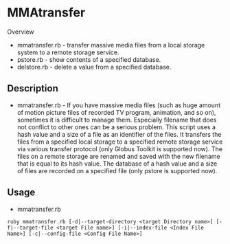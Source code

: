 MMAtransfer
===========

Overview

* mmatransfer.rb - transfer massive media files from a local storage system to a remote storage service.
* pstore.rb - show contents of a specified database.
* delstore.rb - delete a value from a specified database.

## Description

* mmatransfer.rb - If you have massive media files (such as huge amount of motion picture files of recorded TV program, animation, and so on), sometimes it is difficult to manage them. Especially filename that does not conflict to other ones can be a serious problem. This script uses a hash value and a size of a file as an identifier of the files. It transfers the files from a specified local storage to a specified remote storage service via various transfer protocol (only Globus Toolkit is supported now).  The files on a remote storage are renamed and saved with the new filename that is equal to its hash value.  The database of a hash value and a size of files are recorded on a specified file (only pstore is supported now).

## Usage

* mmatransfer.rb

`ruby mmatransfer.rb [-d|--target-directory <target Directory name>] [-f|--target-file <target File name>] [-i|--index-file <Index File Name>] [-c|--config-file <Config File Name>]`
